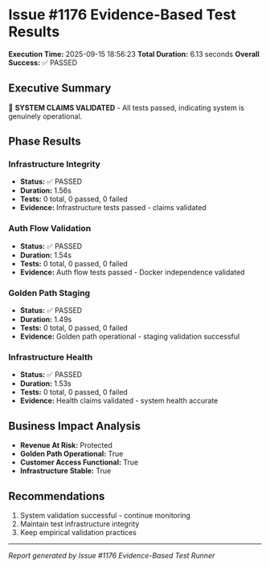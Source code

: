 # Issue #1176 Evidence-Based Test Results

**Execution Time:** 2025-09-15 18:56:23
**Total Duration:** 6.13 seconds
**Overall Success:** ✅ PASSED

## Executive Summary

🎉 **SYSTEM CLAIMS VALIDATED** - All tests passed, indicating system is genuinely operational.

## Phase Results

### Infrastructure Integrity
- **Status:** ✅ PASSED
- **Duration:** 1.56s
- **Tests:** 0 total, 0 passed, 0 failed
- **Evidence:** Infrastructure tests passed - claims validated

### Auth Flow Validation
- **Status:** ✅ PASSED
- **Duration:** 1.54s
- **Tests:** 0 total, 0 passed, 0 failed
- **Evidence:** Auth flow tests passed - Docker independence validated

### Golden Path Staging
- **Status:** ✅ PASSED
- **Duration:** 1.49s
- **Tests:** 0 total, 0 passed, 0 failed
- **Evidence:** Golden path operational - staging validation successful

### Infrastructure Health
- **Status:** ✅ PASSED
- **Duration:** 1.53s
- **Tests:** 0 total, 0 passed, 0 failed
- **Evidence:** Health claims validated - system health accurate

## Business Impact Analysis

- **Revenue At Risk:** Protected
- **Golden Path Operational:** True
- **Customer Access Functional:** True
- **Infrastructure Stable:** True

## Recommendations

1. System validation successful - continue monitoring
2. Maintain test infrastructure integrity
3. Keep empirical validation practices

---
*Report generated by Issue #1176 Evidence-Based Test Runner*
